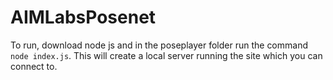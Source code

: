 # AIMLabsPosenet


To run, download node js and in the poseplayer folder run the command `node index.js`. 
This will create a local server running the site which you can connect to.
